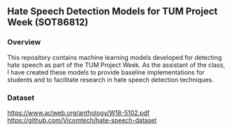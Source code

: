 ## Hate Speech Detection Models for TUM Project Week (SOT86812)

### Overview
This repository contains machine learning models developed for detecting hate speech as part of the TUM Project Week. As the assistant of the class, I have created these models to provide baseline implementations for students and to facilitate research in hate speech detection techniques.

### Dataset
https://www.aclweb.org/anthology/W18-5102.pdf \
https://github.com/Vicomtech/hate-speech-dataset

